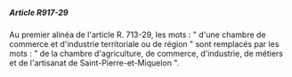 ##### Article R917-29

Au premier alinéa de l'article R. 713-29, les mots : " d'une chambre de commerce et d'industrie territoriale ou de région " sont remplacés par les mots : " de la chambre d'agriculture, de commerce, d'industrie, de métiers et de l'artisanat de Saint-Pierre-et-Miquelon ".

